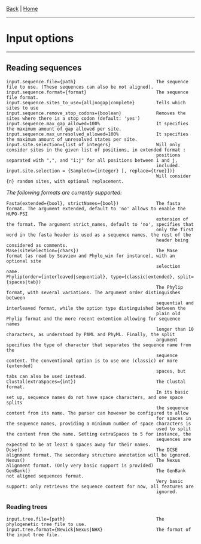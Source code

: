 [Back](./Index.md) | [Home](../ProPIP-Progressive-Multiple-Sequence-Alignment-with-Poisson-Indel-Process.md)

---
#  Input options
---


## Reading sequences

    input.sequence.file={path}                              The sequence file to use. (These sequences can also be not aligned).
    input.sequence.format={format}                          The sequence file format.
    input.sequence.sites_to_use={all|nogap|complete}        Tells which sites to use
    input.sequence.remove_stop_codons={boolean}             Removes the sites where there is a stop codon (default: 'yes')
    input.sequence.max_gap_allowed=100%                     It specifies the maximum amount of gap allowed per site.
    input.sequence.max_unresolved_allowed=100%              It specifies the maximum amount of unresolved states per site.
    input.site.selection={list of integers}                 Will only consider sites in the given list of positions, in extended format :
                                                            positions separated with ",", and "i:j" for all positions between i and j,
                                                            included.
    input.site.selection = {Sample(n={integer} [, replace={true}])}
                                                            Will consider {n} random sites, with optional replacement.

*The following formats are currently supported:*

    Fasta(extended={bool}, strictNames={bool})              The fasta format. The argument extended, default to 'no' allows to enable the HUPO-PSI
                                                            extension of the format. The argument strict_names, default to 'no', specifies that
                                                            only the first word in the fasta header is used as a sequence names, the rest of the
                                                            header being considered as comments.
    Mase(siteSelection={chars})                             The Mase format (as read by Seaview and Phylo_win for instance), with an optional site
                                                            selection name.
    Phylip(order={interleaved|sequential}, type={classic|extended}, split={spaces|tab})
                                                            The Phylip format, with several variations. The argument order distinguishes between
                                                            sequential and interleaved format, while the option type distinguished between the
                                                            plain old Phylip format and the more recent extention allowing for sequence names
                                                            longer than 10 characters, as understood by PAML and PhyML. Finally, the split
                                                            argument specifies the type of character that separates the sequence name from the
                                                            sequence content. The conventional option is to use one (classic) or more (extended)
                                                            spaces, but tabs can also be used instead.
    Clustal(extraSpaces={int})                              The Clustal format.
                                                            In its basic set up, sequence names do not have space characters, and one space splits
                                                            the sequence content from its name. The parser can however be configured to allow
                                                            for spaces in the sequence names, providing a minimum number of space characters is
                                                            used to split the content from the name. Setting extraSpaces to 5 for instance, the
                                                            sequences are expected to be at least 6 spaces away for their names.
    Dcse()                                                  The DCSE alignment format. The secondary structure annotation will be ignored.
    Nexus()                                                 The Nexus alignment format. (Only very basic support is provided)
    GenBank()                                               The GenBank not aligned sequences format.
                                                            Very basic support: only retrieves the sequence content for now, all features are
                                                            ignored.

### Reading trees

    input.tree.file={path}                                  The phylogenetic tree file to use.
    input.tree.format={Newick|Nexus|NHX}                    The format of the input tree file.
